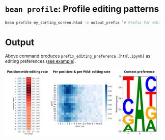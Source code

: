 # `bean profile`: Profile editing patterns
```bash
bean profile my_sorting_screen.h5ad -o output_prefix `# Prefix for editing profile report` 
```
# Output
Above command produces `prefix_editing_preference.[html,ipynb]` as editing preferences ([see example](../../notebooks/profile_editing_preference.ipynb)).  

<img src="../../imgs/profile_output.png" alt="Allele translation" width="700" />  